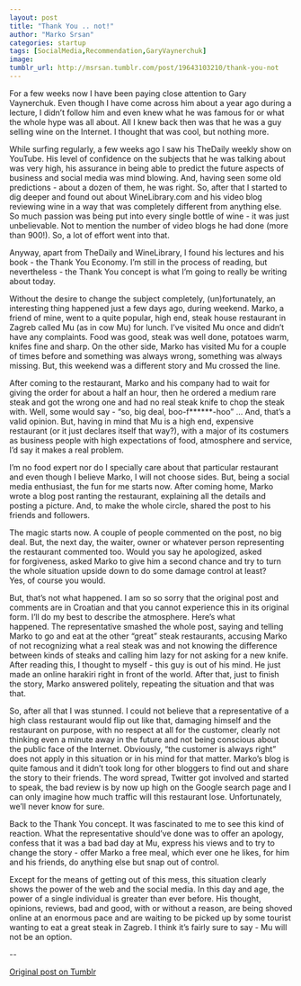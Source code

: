 ```yaml
---
layout: post
title: "Thank You .. not!"
author: "Marko Srsan"
categories: startup
tags: [SocialMedia,Recommendation,GaryVaynerchuk]
image: 
tumblr_url: http://msrsan.tumblr.com/post/19643103210/thank-you-not
---
```

For a few weeks now I have been paying close attention to Gary Vaynerchuk. Even though I have come across him about a year ago during a lecture, I didn’t follow him and even knew what he was famous for or what the whole hype was all about. All I knew back then was that he was a guy selling wine on the Internet. I thought that was cool, but nothing more.

While surfing regularly, a few weeks ago I saw his TheDaily weekly show on YouTube. His level of confidence on the subjects that he was talking about was very high, his assurance in being able to predict the future aspects of business and social media was mind blowing. And, having seen some old predictions - about a dozen of them, he was right. So, after that I started to dig deeper and found out about WineLibrary.com and his video blog reviewing wine in a way that was completely different from anything else. So much passion was being put into every single bottle of wine - it was just unbelievable. Not to mention the number of video blogs he had done (more than 900!). So, a lot of effort went into that.

Anyway, apart from TheDaily and WineLibrary, I found his lectures and his book - the Thank You Economy. I’m still in the process of reading, but nevertheless - the Thank You concept is what I’m going to really be writing about today.

Without the desire to change the subject completely, (un)fortunately, an interesting thing happened just a few days ago, during weekend. Marko, a friend of mine, went to a quite popular, high end, steak house restaurant in Zagreb called Mu (as in cow Mu) for lunch. I’ve visited Mu once and didn’t have any complaints. Food was good, steak was well done, potatoes warm, knifes fine and sharp. On the other side, Marko has visited Mu for a couple of times before and something was always wrong, something was always missing. But, this weekend was a different story and Mu crossed the line.

After coming to the restaurant, Marko and his company had to wait for giving the order for about a half an hour, then he ordered a medium rare steak and got the wrong one and had no real steak knife to chop the steak with. Well, some would say - “so, big deal, boo-f******-hoo” … And, that’s a valid opinion. But, having in mind that Mu is a high end, expensive restaurant (or it just declares itself that way?), with a major of its costumers as business people with high expectations of food, atmosphere and service, I’d say it makes a real problem.

I’m no food expert nor do I specially care about that particular restaurant and even though I believe Marko, I will not choose sides. But, being a social media enthusiast, the fun for me starts now. After coming home, Marko wrote a blog post ranting the restaurant, explaining all the details and posting a picture. And, to make the whole circle, shared the post to his friends and followers.

The magic starts now. A couple of people commented on the post, no big deal. But, the next day, the waiter, owner or whatever person representing the restaurant commented too. Would you say he apologized, asked for forgiveness, asked Marko to give him a second chance and try to turn the whole situation upside down to do some damage control at least? Yes, of course you would.

But, that’s not what happened. I am so so sorry that the original post and comments are in Croatian and that you cannot experience this in its original form. I’ll do my best to describe the atmosphere. Here’s what happened. The representative smashed the whole post, saying and telling Marko to go and eat at the other “great” steak restaurants, accusing Marko of not recognizing what a real steak was and not knowing the difference between kinds of steaks and calling him lazy for not asking for a new knife. After reading this, I thought to myself - this guy is out of his mind. He just made an online harakiri right in front of the world. After that, just to finish the story, Marko answered politely, repeating the situation and that was that. 

So, after all that I was stunned. I could not believe that a representative of a high class restaurant would flip out like that, damaging himself and the restaurant on purpose, with no respect at all for the customer, clearly not thinking even a minute away in the future and not being conscious about the public face of the Internet. Obviously, “the customer is always right” does not apply in this situation or in his mind for that matter. Marko’s blog is quite famous and it didn’t took long for other bloggers to find out and share the story to their friends. The word spread, Twitter got involved and started to speak, the bad review is by now up high on the Google search page and I can only imagine how much traffic will this restaurant lose. Unfortunately, we’ll never know for sure.

Back to the Thank You concept. It was fascinated to me to see this kind of reaction. What the representative should’ve done was to offer an apology, confess that it was a bad bad day at Mu, express his views and to try to change the story - offer Marko a free meal, which ever one he likes, for him and his friends, do anything else but snap out of control. 

Except for the means of getting out of this mess, this situation clearly shows the power of the web and the social media. In this day and age, the power of a single individual is greater than ever before. His thought, opinions, reviews, bad and good, with or without a reason, are being shoved online at an enormous pace and are waiting to be picked up by some tourist wanting to eat a great steak in Zagreb. I think it’s fairly sure to say - Mu will not be an option.

--

[Original post on Tumblr](http://msrsan.tumblr.com/post/19643103210/thank-you-not)